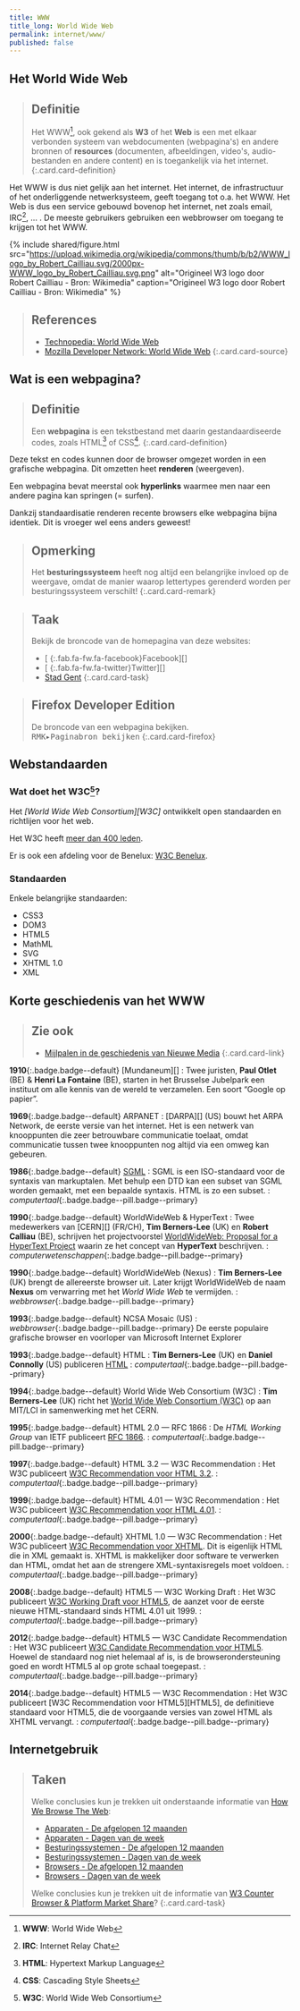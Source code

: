 ```yaml
---
title: WWW
title_long: World Wide Web
permalink: internet/www/
published: false
---
```


Het World Wide Web
------------------

> Definitie
> ---
> Het WWW[^WWW], ook gekend als **W3** of het **Web** is een met elkaar verbonden systeem van webdocumenten (webpagina's) en andere bronnen of **resources** (documenten, afbeeldingen, video's, audio-bestanden en andere content) en is toegankelijk via het internet.
{:.card.card-definition}

Het WWW is dus niet gelijk aan het internet. Het internet, de infrastructuur of het onderliggende netwerksysteem, geeft toegang tot o.a. het WWW. Het Web is dus een service gebouwd bovenop het internet, net zoals email, IRC[^IRC], ... . De meeste gebruikers gebruiken een webbrowser om toegang te krijgen tot het WWW.


[^WWW]: **WWW**: World Wide Web
[^IRC]: **IRC**: Internet Relay Chat

{% include shared/figure.html src="https://upload.wikimedia.org/wikipedia/commons/thumb/b/b2/WWW_logo_by_Robert_Cailliau.svg/2000px-WWW_logo_by_Robert_Cailliau.svg.png" alt="Origineel W3 logo door Robert Cailliau - Bron: Wikimedia" caption="Origineel W3 logo door Robert Cailliau - Bron: Wikimedia" %}


> References
> ---
> - [Technopedia: World Wide Web](https://www.techopedia.com/definition/5217/world-wide-web-www)
> - [Mozilla Developer Network: World Wide Web](https://developer.mozilla.org/en-US/docs/Glossary/World_Wide_Web)
{:.card.card-source}


Wat is een webpagina?
---------------------

> Definitie
> ---
> Een **webpagina** is een tekstbestand met daarin gestandaardiseerde codes, zoals HTML[^HTML] of CSS[^CSS].
{:.card.card-definition}

[^HTML]: **HTML**: Hypertext Markup Language
[^CSS]: **CSS**: Cascading Style Sheets

Deze tekst en codes kunnen door de browser omgezet worden in een grafische webpagina. Dit omzetten heet **renderen** (weergeven). 

Een webpagina bevat meerstal ook **hyperlinks** waarmee men naar een andere pagina kan springen (= surfen).

Dankzij standaardisatie renderen recente browsers elke webpagina bijna identiek. Dit is vroeger wel eens anders geweest!

> Opmerking
> ---
> Het **besturingssysteem** heeft nog altijd een belangrijke invloed op de weergave, omdat de manier waarop lettertypes gerenderd worden per besturingssysteem verschilt!
{:.card.card-remark}

> Taak
> ---
> Bekijk de broncode van de homepagina van deze websites:
>
> - [*&nbsp;*{:.fab.fa-fw.fa-facebook}Facebook][]
> - [*&nbsp;*{:.fab.fa-fw.fa-twitter}Twitter][]
> - [Stad Gent](https://stad.gent)
{:.card.card-task}

> Firefox Developer Edition
> ---
> De broncode van een webpagina bekijken.  
> <kbd class="menu"><kbd>RMK</kbd>&#9656;<kbd>Paginabron bekijken</kbd></kbd>
{:.card.card-firefox}

Webstandaarden
--------------

### Wat doet het W3C[^W3C]?

[^W3C]: **W3C**: World Wide Web Consortium

Het *[World Wide Web Consortium][W3C]* ontwikkelt open standaarden en richtlijen voor het web.

Het W3C heeft [meer dan 400 leden](https://www.w3.org/Consortium/Member/List).

Er is ook een afdeling voor de Benelux: [W3C Benelux](http://www.w3c.nl).

### Standaarden

Enkele belangrijke standaarden:

 - CSS3
 - DOM3
 - HTML5
 - MathML
 - SVG
 - XHTML 1.0
 - XML

Korte geschiedenis van het WWW
------------------------------

> Zie ook
> ---
> - [Mijlpalen in de geschiedenis van Nieuwe Media](http://www.gdm.gent/1718-wanm/mijlpalen/)
{:.card.card-link}

**1910**{:.badge.badge--default} [Mundaneum][]
: Twee juristen, **Paul Otlet** (BE) & **Henri La Fontaine** (BE), starten in het Brusselse Jubelpark een instituut om alle kennis van de wereld te verzamelen. Een soort “Google op papier”.

**1969**{:.badge.badge--default} ARPANET
: [DARPA][] (US) bouwt het ARPA Network, de eerste versie van het internet. Het is een netwerk van knooppunten die zeer betrouwbare communicatie toelaat, omdat communicatie tussen twee knooppunten nog altijd via een omweg kan gebeuren.

**1986**{:.badge.badge--default} [SGML](http://www.iso.org/iso/home/store/catalogue_tc/catalogue_detail.htm?csnumber=16387)
: SGML is een ISO-standaard voor de syntaxis van markuptalen. Met behulp een DTD kan een subset van SGML worden gemaakt, met een bepaalde syntaxis. HTML is zo een subset.
: *computertaal*{:.badge.badge--pill.badge--primary}

**1990**{:.badge.badge--default} WorldWideWeb & HyperText
: Twee medewerkers van [CERN][] (FR/CH), **Tim Berners-Lee** (UK) en **Robert Calliau** (BE), schrijven het projectvoorstel [WorldWideWeb: Proposal for a HyperText Project](https://www.w3.org/Proposal.html) waarin ze het concept van **HyperText** beschrijven.
: *computerwetenschappen*{:.badge.badge--pill.badge--primary}

**1990**{:.badge.badge--default} WorldWideWeb (Nexus)
: **Tim Berners-Lee** (UK) brengt de allereerste browser uit. Later krijgt WorldWideWeb de naam **Nexus** om verwarring met het *World Wide Web* te vermijden.
: *webbrowser*{:.badge.badge--pill.badge--primary}

**1993**{:.badge.badge--default} NCSA Mosaic (US)
: *webbrowser*{:.badge.badge--pill.badge--primary} De eerste populaire grafische browser en voorloper van Microsoft Internet Explorer

**1993**{:.badge.badge--default} HTML
: **Tim Berners-Lee** (UK) en **Daniel Connolly** (US) publiceren [HTML](https://www.w3.org/MarkUp/draft-ietf-iiir-html-01)
: *computertaal*{:.badge.badge--pill.badge--primary}

**1994**{:.badge.badge--default} World Wide Web Consortium (W3C)
: **Tim Berners-Lee** (UK) richt het [World Wide Web Consortium (W3C)](https://www.w3.org/Consortium/facts.html) op aan MIT/LCI in samenwerking met het CERN.

**1995**{:.badge.badge--default} HTML 2.0 &mdash; RFC 1866
: De *HTML Working Group* van IETF publiceert [RFC 1866](https://tools.ietf.org/html/rfc1866).
: *computertaal*{:.badge.badge--pill.badge--primary}

**1997**{:.badge.badge--default} HTML 3.2 &mdash; W3C Recommendation
: Het W3C publiceert [W3C Recommendation voor HTML 3.2](https://www.w3.org/TR/REC-html32).
: *computertaal*{:.badge.badge--pill.badge--primary}

**1999**{:.badge.badge--default} HTML 4.01 &mdash; W3C Recommendation
: Het W3C publiceert [W3C Recommendation voor HTML 4.01](https://www.w3.org/TR/html4/).
: *computertaal*{:.badge.badge--pill.badge--primary}

**2000**{:.badge.badge--default} XHTML 1.0 &mdash; W3C Recommendation
: Het W3C publiceert [W3C Recommendation voor XHTML](https://www.w3.org/TR/xhtml1/). Dit is eigenlijk HTML die in XML gemaakt is. XHTML is makkelijker door software te verwerken dan HTML, omdat het aan de strengere XML-syntaxisregels moet voldoen.
: *computertaal*{:.badge.badge--pill.badge--primary}

**2008**{:.badge.badge--default} HTML5 &mdash; W3C Working Draft
: Het W3C publiceert [W3C Working Draft voor HTML5](https://www.w3.org/TR/2008/WD-html5-20080122/), de aanzet voor de eerste nieuwe HTML-standaard sinds HTML 4.01 uit 1999.
: *computertaal*{:.badge.badge--pill.badge--primary}

**2012**{:.badge.badge--default} HTML5 &mdash; W3C Candidate Recommendation
: Het W3C publiceert [W3C Candidate Recommendation voor HTML5](https://www.w3.org/TR/2012/CR-html5-20121217/). Hoewel de standaard nog niet helemaal af is, is de browserondersteuning goed en wordt HTML5 al op grote schaal toegepast.
: *computertaal*{:.badge.badge--pill.badge--primary}

**2014**{:.badge.badge--default} HTML5 &mdash; W3C Recommendation
: Het W3C publiceert [W3C Recommendation voor HTML5][HTML5], de definitieve standaard voor HTML5, die de voorgaande versies van zowel HTML als XHTML vervangt.
: *computertaal*{:.badge.badge--pill.badge--primary}

Internetgebruik
---------------

> Taken
> ---
> Welke conclusies kun je trekken uit onderstaande informatie van [How We Browse The Web](http://howwebrowse.be):
>
> - [Apparaten - De afgelopen 12 maanden         ](http://howwebrowse.be/nl/report/device/last_12_months/e30=)
> - [Apparaten - Dagen van de week               ](http://howwebrowse.be/nl/report/device/weekdays/e30=)
> - [Besturingssystemen - De afgelopen 12 maanden](http://howwebrowse.be/nl/report/os/last_12_months/e30=)
> - [Besturingssystemen - Dagen van de week      ](http://howwebrowse.be/nl/report/os/weekdays/e30=)
> - [Browsers - De afgelopen 12 maanden          ](http://howwebrowse.be/nl/report/browser/last_12_months/e30=)
> - [Browsers - Dagen van de week                ](http://howwebrowse.be/nl/report/browser/weekdays/e30=)
>
> Welke conclusies kun je trekken uit de informatie van [W3 Counter Browser & Platform Market Share](https://www.w3counter.com/globalstats.php?year=2016&month=9)?
{:.card.card-task}